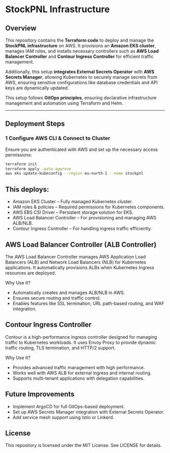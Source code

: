 # StockPNL Infrastructure

## Overview

This repository contains the **Terraform code** to deploy and manage the **StockPNL infrastructure** on AWS. It provisions an **Amazon EKS cluster**, manages IAM roles, and installs necessary controllers such as **AWS Load Balancer Controller** and **Contour Ingress Controller** for efficient traffic management.

Additionally, this setup **integrates External Secrets Operator** with **AWS Secrets Manager**, allowing Kubernetes to securely manage secrets from AWS, ensuring sensitive configurations like database credentials and API keys are dynamically updated.

This setup follows **GitOps principles**, ensuring declarative infrastructure management and automation using Terraform and Helm.

---

## Deployment Steps

### 1️ Configure AWS CLI & Connect to Cluster
Ensure you are authenticated with AWS and set up the necessary access permissions:
```sh
terraform init
terraform apply -auto-approve
aws eks update-kubeconfig --region eu-north-1 --name stockpnl
```

## This deploys:
* Amazon EKS Cluster – Fully managed Kubernetes cluster.
* IAM roles & policies – Required permissions for Kubernetes components.
* AWS EBS CSI Driver – Persistent storage solution for EKS.
* AWS Load Balancer Controller – For provisioning and managing AWS ALB/NLB.
* Contour Ingress Controller – For handling ingress traffic efficiently.

## AWS Load Balancer Controller (ALB Controller)

The AWS Load Balancer Controller manages AWS Application Load Balancers (ALB) and Network Load Balancers (NLB) for Kubernetes applications. It automatically provisions ALBs when Kubernetes Ingress resources are deployed.

Why Use It?

* Automatically creates and manages ALB/NLB in AWS.
* Ensures secure routing and traffic control.
* Enables features like SSL termination, URL path-based routing, and WAF integration.


## Contour Ingress Controller

Contour is a high-performance ingress controller designed for managing traffic to Kubernetes workloads. It uses Envoy Proxy to provide dynamic traffic routing, TLS termination, and HTTP/2 support.

Why Use It?

* Provides advanced traffic management with high performance.
* Works well with AWS ALB for external ingress and internal routing.
* Supports multi-tenant applications with delegation capabilities.


## Future Improvements

* Implement ArgoCD for full GitOps-based deployment.
* Set up AWS Secrets Manager integration with External Secrets Operator.
* Add service mesh support using Istio or Linkerd.

## License

This repository is licensed under the MIT License. See LICENSE for details.
